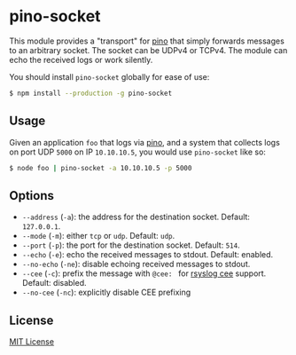 # pino-socket

This module provides a "transport" for [pino][pino] that simply forwards
messages to an arbitrary socket. The socket can be UDPv4 or TCPv4. The module
can echo the received logs or work silently.

You should install `pino-socket` globally for ease of use:

```bash
$ npm install --production -g pino-socket
```

[pino]: https://www.npmjs.com/package/pino

## Usage

Given an application `foo` that logs via [pino][pino], and a system that
collects logs on port UDP `5000` on IP `10.10.10.5`, you would use `pino-socket`
like so:

```bash
$ node foo | pino-socket -a 10.10.10.5 -p 5000
```

## Options

+ `--address` (`-a`): the address for the destination socket. Default: `127.0.0.1`.
+ `--mode` (`-m`): either `tcp` or `udp`. Default: `udp`.
+ `--port` (`-p`): the port for the destination socket. Default: `514`.
+ `--echo` (`-e`): echo the received messages to stdout. Default: enabled.
+ `--no-echo` (`-ne`): disable echoing received messages to stdout.
+ `--cee` (`-c`): prefix the message with `@cee: ` for [rsyslog cee][rsyscee]
  support. Default: disabled.
+ `--no-cee` (`-nc`): explicitly disable CEE prefixing

[rsyscee]: http://www.rsyslog.com/doc/mmjsonparse.html

## License

[MIT License](http://jsumners.mit-license.org/)
